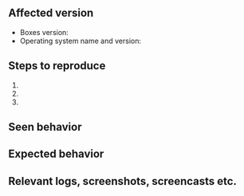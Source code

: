 <!--
Please read https://wiki.gnome.org/Community/GettingInTouch/BugReportingGuidelines
first to ensure that you create a clear and specific issue.
-->

## Affected version
- Boxes version:
- Operating system name and version:

## Steps to reproduce
1.
2.
3.

## Seen behavior


## Expected behavior


## Relevant logs, screenshots, screencasts etc.
<!-- If Boxes is crashing, learn how to generate a backtrace in:
https://gitlab.gnome.org/GNOME/gnome-boxes/-/wikis/debugging-crashes

Debug messages can also be activated to log technical information about a bug or a crash:
https://gitlab.gnome.org/GNOME/gnome-boxes/-/wikis/Debugging-Crashes#activating-debug-messages

You can also collect logs from a specific virtual machine, if applicable:

1. In the main page, right click on a virtual machine and go to "Preferences"
2. In the "Resources" tab, scroll to the bottom until you reach "Troubleshooting Logs"
3. Press on the folder button to open the log in a text editor
4. Save the log to your Downloads folder and attach the log here